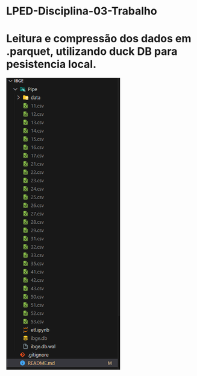 # LPED-Disciplina-03-Trabalho
# Leitura e compressão dos dados em .parquet, utilizando duck DB para pesistencia local.

![Versão Local](image.png)


# 